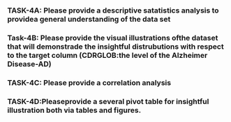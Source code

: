 ### TASK-4A: Please provide a descriptive satatistics analysis to providea general understanding of the data set
### Task-4B: Please provide the visual illustrations ofthe dataset that will demonstrade the insightful distrubutions with respect to the target column (CDRGLOB:the level of the Alzheimer Disease-AD)
### TASK-4C: Please provide a correlation analysis
### TASK-4D:Pleaseprovide a several pivot table for insightful illustration both via tables and figures.
